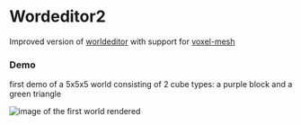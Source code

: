 # Wordeditor2

Improved version of [worldeditor](https://github.com/Quoteme/worldeditor)
with support for [voxel-mesh](https://github.com/Quoteme/voxel-mesh)

### Demo

first demo of a 5x5x5 world consisting of 2 cube types: a purple block and a green triangle

![image of the first world rendered](https://i.imgur.com/Cw0RHZI.gif)
